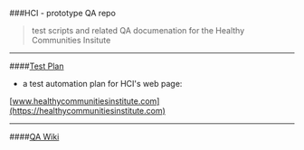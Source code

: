 ###HCI - prototype QA repo
>test scripts and related QA documenation for the Healthy Communities Insitute  

__________________________


####[Test Plan]
- a test automation plan for HCI's web page:  
>
[www.healthycommunitiesinstitute.com](https://healthycommunitiesinstitute.com)  

________________________


####[QA Wiki](https://github.com/jayjaycody/hci_qa/wiki)






[Test Plan]:https://github.com/jayjaycody/hci_qa/wiki/HCI-Website-Test-Plan
